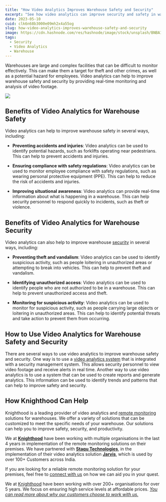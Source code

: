 ```yaml
---
title: "How Video Analytics Improves Warehouse Safety and Security"
excerpt: "See how video analytics can improve security and safety in warehouses. Explore our Solutions to know more"
date: 2023-05-10
cuid: clk6n68b3000e09mh2x4a55og
slug: how-video-analytics-improves-warehouse-safety-and-security
image: https://cdn.hashnode.com/res/hashnode/image/stock/unsplash/BNBA1h-NgdY/upload/631c07a5f85c9ca7f1324447605e06be.jpeg
tags:
  - Security
  - Video Analytics
  - Warehouse
---
```


Warehouses are large and complex facilities that can be difficult to monitor effectively. This can make them a target for theft and other crimes, as well as a potential hazard for employees. Video analytics can help to improve warehouse safety and security by providing real-time monitoring and analysis of video footage.

![](https://cdn.hashnode.com/res/hashnode/image/upload/v1690450065544/78a81cbd-b680-49f5-890c-de17cbb41ffc.webp)

## **Benefits of Video Analytics for Warehouse Safety**

Video analytics can help to improve warehouse safety in several ways, including:

* **Preventing accidents and injuries**: Video analytics can be used to identify potential hazards, such as forklifts operating near pedestrians. This can help to prevent accidents and injuries.
    
* **Ensuring compliance with safety regulations**: Video analytics can be used to monitor employee compliance with safety regulations, such as wearing personal protective equipment (PPE). This can help to reduce the risk of accidents and injuries.
    
* **Improving situational awareness**: Video analytics can provide real-time information about what is happening in a warehouse. This can help security personnel to respond quickly to incidents, such as theft or violence.
    

## **Benefits of Video Analytics for Warehouse Security**

Video analytics can also help to improve warehouse [security](https://knighthood.co/blog/video_analytics/improve_security) in several ways, including:

* **Preventing theft and vandalism**: Video analytics can be used to identify suspicious activity, such as people loitering in unauthorized areas or attempting to break into vehicles. This can help to prevent theft and vandalism.
    
* **Identifying unauthorized access**: Video analytics can be used to identify people who are not authorized to be in a warehouse. This can help to prevent unauthorized access and theft.
    
* **Monitoring for suspicious activity**: Video analytics can be used to monitor for suspicious activity, such as people carrying large objects or loitering in unauthorized areas. This can help to identify potential threats and take action to prevent them from occurring.
    

## **How to Use Video Analytics for Warehouse Safety and Security**

There are several ways to use video analytics to improve warehouse safety and security. One way is to use a [video analytics system](https://knighthood.co/services/security/ess/video_analytics) that is integrated with a security management system. This allows security personnel to view video footage and receive alerts in real time. Another way to use video analytics is to use a system that can be used to create reports and generate analytics. This information can be used to identify trends and patterns that can help to improve safety and security.

## **How Knighthood Can Help**

Knighthood is a leading provider of video analytics and [remote monitoring](https://knighthood.co/services/security/ess/remote) solutions for warehouses. We offer a variety of solutions that can be customized to meet the specific needs of your warehouse. Our solutions can help you to improve safety, security, and productivity.

We at [**Knighthood**](https://knighthood.co/) have been working with multiple organisations in the last 4 years in implementation of the remote monitoring solutions on their premises. We have partnered with [**Staqu Technologies**](https://www.staqu.com/), in the implementation of their video analytics solution [**Jarvis**](https://www.staqu.com/#what_jarvis_is), which is used by over 100+ Customers across India.

If you are looking for a reliable remote monitoring solution for your premises, feel free to [connect with us](https://knighthood.co/contact) on how we can aid you in your quest.

We at [Knighthood](http://knighthood.co) have been working with over 200+ organisations for over 5 years. We focus on ensuring high service levels at affordable prices. [*You can read more about why our customers choose to work with us.*](http://knighthood.co/whyus)
